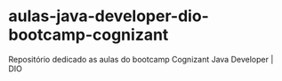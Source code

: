 # aulas-java-developer-dio-bootcamp-cognizant
 Repositório dedicado as aulas do bootcamp Cognizant Java Developer | DIO
